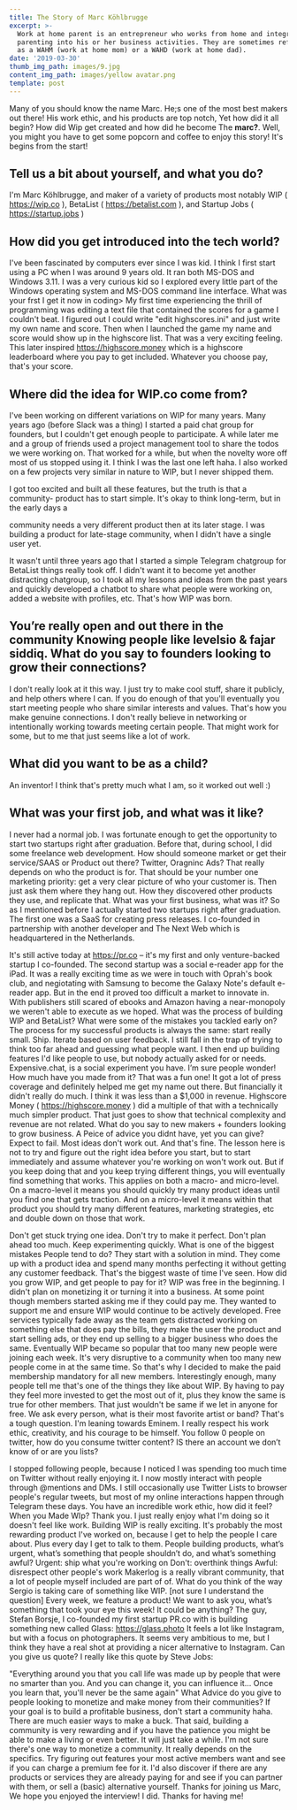 ```yaml
---
title: The Story of Marc Köhlbrugge
excerpt: >-
  Work at home parent is an entrepreneur who works from home and integrates
  parenting into his or her business activities. They are sometimes referred to
  as a WAHM (work at home mom) or a WAHD (work at home dad).
date: '2019-03-30'
thumb_img_path: images/9.jpg
content_img_path: images/yellow avatar.png
template: post
---
```

 Many of you should know the name Marc. He;s one of the most best makers out there! His work ethic, and his products are top notch, Yet how did it all begin? How did Wip get created and how did he become The **marc?**. Well, you might you have to get some popcorn and coffee to enjoy this story! It's begins from the start!

## Tell us a bit about yourself, and what you do?


I'm Marc Köhlbrugge, and maker of a variety of products most notably WIP (
https://wip.co ), BetaList ( https://betalist.com ), and Startup Jobs (
https://startup.jobs )

## How did you get introduced into the tech world?

I've been fascinated by computers ever since I was kid. I think I first start using a
PC when I was around 9 years old. It ran both MS-DOS and Windows 3.11. I was a
very curious kid so I explored every little part of the Windows operating system and
MS-DOS command line interface.
What was your frst I get it now in coding>
My first time experiencing the thrill of programming was editing a text file that
contained the scores for a game I couldn't beat. I figured out I could write "edit
highscores.ini" and just write my own name and score. Then when I launched the
game my name and score would show up in the highscore list. That was a very
exciting feeling.
This later inspired https://highscore.money which is a highscore leaderboard where
you pay to get included. Whatever you choose pay, that's your score.

 ## Where did the idea for WIP.co come from?
I've been working on different variations on WIP for many years. Many years ago
(before Slack was a thing) I started a paid chat group for founders, but I couldn't
get enough people to participate. A while later me and a group of friends used a
project management tool to share the todos we were working on. That worked for a
while, but when the novelty wore off most of us stopped using it. I think I was the
last one left haha. I also worked on a few projects very similar in nature to WIP, but
I never shipped them.

I got too excited and built all these features, but the truth is that a community-
product has to start simple. It's okay to think long-term, but in the early days a

community needs a very different product then at its later stage. I was building a
product for late-stage community, when I didn't have a single user yet.

It wasn't until three years ago that I started a simple Telegram chatgroup for
BetaList things really took off. I didn't want it to become yet another distracting
chatgroup, so I took all my lessons and ideas from the past years and quickly
developed a chatbot to share what people were working on, added a website with
profiles, etc. That's how WIP was born.


 ## You’re really open and out there in the community Knowing people like levelsio & fajar siddiq. What do you say to founders looking to grow their connections?
I don't really look at it this way. I just try to make cool stuff, share it publicly, and
help others where I can. If you do enough of that you'll eventually you start meeting
people who share similar interests and values. That's how you make genuine
connections.
I don't really believe in networking or intentionally working towards meeting certain
people. That might work for some, but to me that just seems like a lot of work.


## What did you want to be as a child?
An inventor! I think that's pretty much what I am, so it worked out well :)


 ## What was your first job, and what was it like?
I never had a normal job. I was fortunate enough to get the opportunity to start two
startups right after graduation. Before that, during school, I did some freelance web
development.
How should someone market or get their service/SAAS or Product out there?
Twitter, Oragninc Ads?
That really depends on who the product is for. That should be your number one
marketing priority: get a very clear picture of who your customer is. Then just ask
them where they hang out. How they discovered other products they use, and
replicate that.
What was your first business, what was it?
So as I mentioned before I actually started two startups right after graduation. The
first one was a SaaS for creating press releases. I co-founded in partnership with
another developer and The Next Web which is headquartered in the Netherlands.

It's still active today at https://pr.co – it's my first and only venture-backed startup I
co-founded.
The second startup was a social e-reader app for the iPad. It was a really exciting
time as we were in touch with Oprah's book club, and negiotating with Samsung to
become the Galaxy Note's default e-reader app. But in the end it proved too
difficult a market to innovate in. With publishers still scared of ebooks and Amazon
having a near-monopoly we weren't able to execute as we hoped.
What was the process of building WIP and BetaList? What were some of the
mistakes you tackled early on?
The process for my successful products is always the same: start really small. Ship.
Iterate based on user feedback.
I still fall in the trap of trying to think too far ahead and guessing what people want.
I then end up building features I'd like people to use, but nobody actually asked for
or needs.
Expensive.chat, is a social experiment you have. I’m sure people wonder! How
much have you made from it?
That was a fun one! It got a lot of press coverage and definitely helped me get my
name out there. But financially it didn't really do much. I think it was less than a
$1,000 in revenue. Highscore Money ( https://highscore.money ) did a multiple of
that with a technically much simpler product. That just goes to show that technical
complexity and revenue are not related.
What do you say to new makers + founders looking to grow business. A Peice
of advice you didnt have, yet you can give?
Expect to fail. Most ideas don't work out. And that's fine. The lesson here is not to
try and figure out the right idea before you start, but to start immediately and
assume whatever you're working on won't work out. But if you keep doing that and
you keep trying different things, you will eventually find something that works.
This applies on both a macro- and micro-level. On a macro-level it means you
should quickly try many product ideas until you find one that gets traction. And on a
micro-level it means within that product you should try many different features,
marketing strategies, etc and double down on those that work.

Don't get stuck trying one idea. Don't try to make it perfect. Don't plan ahead too
much. Keep experimenting quickly.
What is one of the biggest mistakes People tend to do?
They start with a solution in mind. They come up with a product idea and spend
many months perfecting it without getting any customer feedback. That's the
biggest waste of time I've seen.
How did you grow WIP, and get people to pay for it?
WIP was free in the beginning. I didn't plan on monetizing it or turning it into a
business. At some point though members started asking me if they could pay me.
They wanted to support me and ensure WIP would continue to be actively
developed.
Free services typically fade away as the team gets distracted working on something
else that does pay the bills, they make the user the product and start selling ads, or
they end up selling to a bigger business who does the same.
Eventually WIP became so popular that too many new people were joining each
week. It's very disruptive to a community when too many new people come in at
the same time. So that's why I decided to make the paid membership mandatory
for all new members.
Interestingly enough, many people tell me that's one of the things they like about
WIP. By having to pay they feel more invested to get the most out of it, plus they
know the same is true for other members. That just wouldn't be same if we let in
anyone for free.
We ask every person, what is their most favorite artist or band?
That's a tough question. I'm leaning towards Eminem. I really respect his work
ethic, creativity, and his courage to be himself.
You follow 0 people on twitter, how do you consume twitter content? IS there
an account we don’t know of or are you lists?

I stopped following people, because I noticed I was spending too much time on
Twitter without really enjoying it. I now mostly interact with people through
@mentions and DMs. I still occasionally use Twitter Lists to browser people's
regular tweets, but most of my online interactions happen through Telegram these
days.
You have an incredible work ethic, how did it feel? When you Made WIp?
Thank you. I just really enjoy what I'm doing so it doesn't feel like work.
Building WIP is really exciting. It's probably the most rewarding product I've
worked on, because I get to help the people I care about. Plus every day I get to
talk to them.
People building products, what’s urgent, what’s something that people
shouldn’t do, and what’s something awful?
Urgent: ship what you're working on Don't: overthink things Awful: disrespect other
people's work
Makerlog is a really vibrant community, that a lot of people myself included are
part of of. What do you think of the way Sergio is taking care of something like
WIP.
[not sure I understand the question]
Every week, we feature a product! We want to ask you, what’s something that
took your eye this week! It could be anything?
The guy, Stefan Borsje, I co-founded my first startup PR.co with is building
something new called Glass: https://glass.photo
It feels a lot like Instagram, but with a focus on photographers. It seems very
ambitious to me, but I think they have a real shot at providing a nicer alternative to
Instagram.
Can you give us quote?
I really like this quote by Steve Jobs:

"Everything around you that you call life was made up by people that were no
smarter than you. And you can change it, you can influence it... Once you learn that,
you'll never be the same again"
What Advice do you give to people looking to monetize and make money from
their communities?
If your goal is to build a profitable business, don't start a community haha. There
are much easier ways to make a buck.
That said, building a community is very rewarding and if you have the patience you
might be able to make a living or even better. It will just take a while.
I'm not sure there's one way to monetize a community. It really depends on the
specifics. Try figuring out features your most active members want and see if you
can charge a premium fee for it. I'd also discover if there are any products or
services they are already paying for and see if you can partner with them, or sell a
(basic) alternative yourself.
Thanks for joining us Marc, We hope you enjoyed the interview!
I did. Thanks for having me!